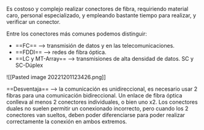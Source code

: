 Es costoso y complejo realizar conectores de fibra, requiriendo material caro, personal especializado, y empleando bastante tiempo para realizar, y verificar un conector. 

Entre los conectores más comunes podemos distinguir: 
* ==FC== --> transmisión de datos y en las telecomunicaciones.
* ==FDDI== --> redes de fibra óptica.
* ==LC y MT-Array== --> transmisiones de alta densidad de datos.  SC y SC-Dúplex

![[Pasted image 20221201123426.png]]

==Desventaja== --> la comunicación es unidireccional, es necesario usar 2 fibras para una comunicación bidireccional. Un enlace de fibra óptica conlleva al menos 2 conectores individuales, o bien uno x2. Los conectores duales no suelen permitir un conexionado incorrecto, pero cuando los 2 conectores van sueltos, deben poder diferenciarse para poder realizar correctamente la conexión en ambos extremos.